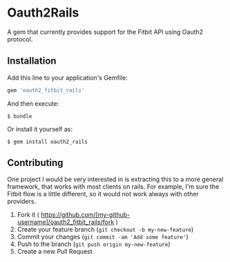 # Oauth2Rails

A gem that currently provides support for the Fitbit API using Oauth2 protocol.

## Installation

Add this line to your application's Gemfile:

```ruby
gem 'oauth2_fitbit_rails'
```

And then execute:

    $ bundle

Or install it yourself as:

    $ gem install oauth2_rails

## Contributing
One project I would be very interested in is extracting this to a more general framework, that works with most clients on rails. For example, I'm sure the Fitbit flow is a little different, so it would not work always with other providers.

1. Fork it ( https://github.com/[my-github-username]/oauth2_fitbit_rails/fork )
2. Create your feature branch (`git checkout -b my-new-feature`)
3. Commit your changes (`git commit -am 'Add some feature'`)
4. Push to the branch (`git push origin my-new-feature`)
5. Create a new Pull Request
